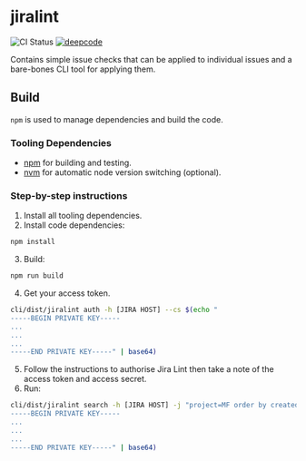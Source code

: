 # jiralint

![CI Status](https://github.com/agiledigital/jiralint/actions/workflows/build-test-release.yml/badge.svg)
[![deepcode](https://www.deepcode.ai/api/gh/badge?key=eyJhbGciOiJIUzI1NiIsInR5cCI6IkpXVCJ9.eyJwbGF0Zm9ybTEiOiJnaCIsIm93bmVyMSI6ImFnaWxlZGlnaXRhbC1sYWJzIiwicmVwbzEiOiJqaXJhbGludCIsImluY2x1ZGVMaW50IjpmYWxzZSwiYXV0aG9ySWQiOjI4ODQyLCJpYXQiOjE2MTk3NjA0MzB9.anWHb7UXuFHml-A38LNTusPapunRivmNYSYJq1lu_2c)](https://www.deepcode.ai/app/gh/agiledigital/jiralint/_/dashboard?utm_content=gh%2Fagiledigital%2Fjiralint)

Contains simple issue checks that can be applied to individual issues and a bare-bones CLI tool for applying them.

## Build

`npm` is used to manage dependencies and build the code.
### Tooling Dependencies

* [npm](https://www.npmjs.com/get-npm) for building and testing.
* [nvm](https://github.com/nvm-sh/nvm#deeper-shell-integration) for automatic node version switching (optional).

### Step-by-step instructions

1. Install all tooling dependencies.
2. Install code dependencies:
```sh
npm install
```
3. Build:
```sh
npm run build
```
4. Get your access token.
```sh
cli/dist/jiralint auth -h [JIRA HOST] --cs $(echo "
-----BEGIN PRIVATE KEY-----
...
...
...
-----END PRIVATE KEY-----" | base64)
```
5. Follow the instructions to authorise Jira Lint then take a note of the access token and access secret.
6. Run:
```sh
cli/dist/jiralint search -h [JIRA HOST] -j "project=MF order by created" -t [ACCESS TOKEN] -s [ACCESS SECRET] --cs $(echo "
-----BEGIN PRIVATE KEY-----
...
...
...
-----END PRIVATE KEY-----" | base64)
```
